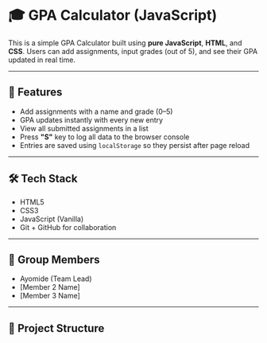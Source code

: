 # 🎓 GPA Calculator (JavaScript)

This is a simple GPA Calculator built using **pure JavaScript**, **HTML**, and **CSS**. Users can add assignments, input grades (out of 5), and see their GPA updated in real time.

---

## 🚀 Features

- Add assignments with a name and grade (0–5)
- GPA updates instantly with every new entry
- View all submitted assignments in a list
- Press **"S"** key to log all data to the browser console
- Entries are saved using `localStorage` so they persist after page reload

---

## 🛠️ Tech Stack

- HTML5
- CSS3
- JavaScript (Vanilla)
- Git + GitHub for collaboration

---

## 👥 Group Members

- Ayomide (Team Lead)
- [Member 2 Name]
- [Member 3 Name]

---

## 📁 Project Structure

